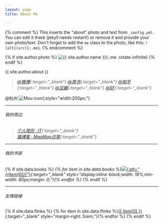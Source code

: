 ```yaml
---
layout: page
title: About Me

---
```


{% comment %}
  This inserts the "about" photo and text from `_config.yml`.
  You can edit it there (jekyll needs restart!) or remove it and provide your own photo/text.
  Don't forget to add the `me` class to the photo, like this: `![alt](src){:.me}`.
{% endcomment %}

{% if site.author.photo %}
![{{ site.author.name }}]({{site.author.photo}}){:.me .rotate-infinite}
{% endif %}

{{ site.author.about }}

>*[@微博](http://weibo.com/603451688){:target="_blank"}*
>*[@简书](http://www.jianshu.com/users/423b873cad24/latest_articles){:target="_blank"}*
>*[@知乎](https://www.zhihu.com/people/Durling_Xie){:target="_blank"}*
>*[@豆瓣](https://www.douban.com/people/Durling/){:target="_blank"}*
>*[@SF](https://segmentfault.com/u/durling){:target="_blank"}*

@杭州
![Mou icon](http://img.6h5.cn/xindot-blog/hangzhou.jpg){:style="width:200px;"}

---

###### 我的周边
>*[个人简历 · IT](http://xiexin.xin/){:target="_blank"}<br/>*
>*[猫博客 · MaoMao日常](http://maomao.nuoluan.com){:target="_blank"}*

---

###### 我的书架
{% if site.data.books %}
*{% for item in site.data.books %}[![]({{item[2]}}){:alt="{{item[0]}}"}]({{item[1]}}){:target="_blank" style="display:inline-block;width: 18%;min-width: 80px;margin: 0;"}{% endfor %}*
{% endif %}

---

###### 友情链接
{% if site.data.flinks %}
{% for item in site.data.flinks %}[{{ item[0] }}]({{item[1]}}){:target="_blank" style="margin-right:.5rem;"}{% endfor %}
{% endif %}
